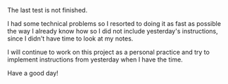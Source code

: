 The last test is not finished.

I had some technical problems so I resorted to doing it as fast as possible the way I already know how so I did not include yesterday's instructions, since I didn't have time to look at my notes.

I will continue to work on this project as a personal practice and try to implement instructions from yesterday when I have the time.

Have a good day!
